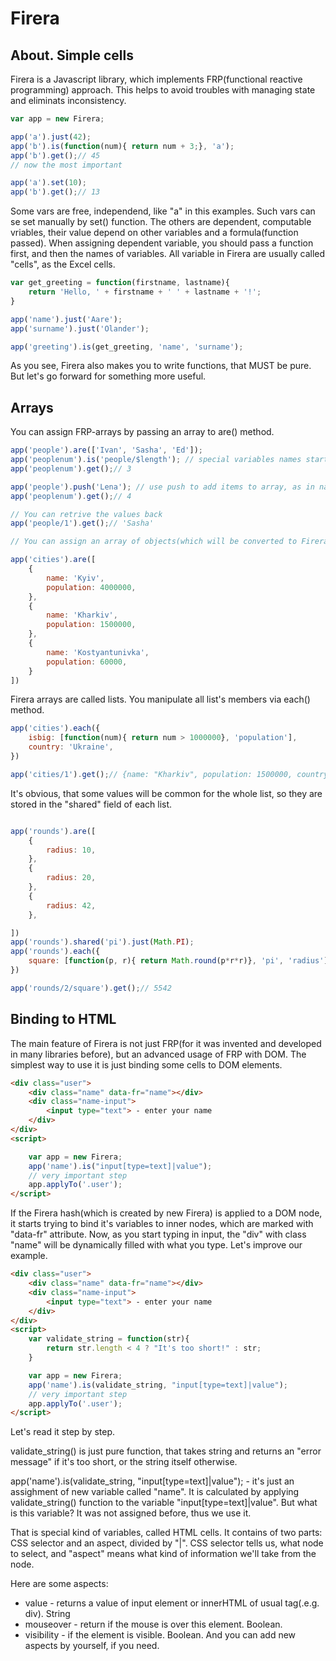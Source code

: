 Firera
=========
About. Simple cells
-------
Firera is a Javascript library, which implements FRP(functional reactive programming) approach.
This helps to avoid troubles with managing state and eliminats inconsistency.
```js
var app = new Firera;

app('a').just(42);
app('b').is(function(num){ return num + 3;}, 'a');
app('b').get();// 45
// now the most important

app('a').set(10);
app('b').get();// 13


```

Some vars are free, independend, like "a" in this examples. Such vars can se set manually by set() function. The others are dependent, computable vriables, their value depend on other variables and a formula(function passed).
When assigning dependent variable, you should pass a function first, and then the names of variables.
All variable in Firera are usually called "cells", as the Excel cells.

```js
var get_greeting = function(firstname, lastname){
    return 'Hello, ' + firstname + ' ' + lastname + '!';
}

app('name').just('Aare');
app('surname').just('Olander');

app('greeting').is(get_greeting, 'name', 'surname');

```
As you see, Firera also makes you to write functions, that MUST be pure.
But let's go forward for something more useful.

Arrays
------------
You can assign FRP-arrays by passing an array to are() method.

```js
app('people').are(['Ivan', 'Sasha', 'Ed']);
app('peoplenum').is('people/$length'); // special variables names start with "$"
app('peoplenum').get();// 3

app('people').push('Lena'); // use push to add items to array, as in native JS arrays
app('peoplenum').get();// 4

// You can retrive the values back
app('people/1').get();// 'Sasha'

// You can assign an array of objects(which will be converted to Firera objects)

app('cities').are([
    {
        name: 'Kyiv',
        population: 4000000,
    },
    {
        name: 'Kharkiv',
        population: 1500000,
    },
    {
        name: 'Kostyantunivka',
        population: 60000,
    }
])

```

Firera arrays are called lists. You manipulate all list's members via each() method.

```js
app('cities').each({
    isbig: [function(num){ return num > 1000000}, 'population'],
    country: 'Ukraine',
})

app('cities/1').get();// {name: "Kharkiv", population: 1500000, country: "Ukraine", isbig: true}

```

It's obvious, that some values will be common for the whole list, so they are stored in the "shared" field of each list.

```js

app('rounds').are([
    {
        radius: 10,
    },
    {
        radius: 20,
    },
    {
        radius: 42,
    },

])
app('rounds').shared('pi').just(Math.PI);
app('rounds').each({
    square: [function(p, r){ return Math.round(p*r*r)}, 'pi', 'radius'],
})

app('rounds/2/square').get();// 5542


```

Binding to HTML
--------
The main feature of Firera is not just FRP(for it was invented and developed in many libraries before), but an advanced usage of FRP with DOM.
The simplest way to use it is just binding some cells to DOM elements.
```html
<div class="user">
    <div class="name" data-fr="name"></div>
    <div class="name-input">
        <input type="text"> - enter your name
    </div>
</div>
<script>

    var app = new Firera;
    app('name').is("input[type=text]|value");
    // very important step
    app.applyTo('.user');
</script>
```
If the Firera hash(which is created by new Firera) is applied to a DOM node, it starts trying to bind it's variables to inner nodes, which are marked with "data-fr" attribute.
Now, as you start typing in input, the "div" with class "name" will be dynamically filled with what you type.
Let's improve our example.
```html
<div class="user">
    <div class="name" data-fr="name"></div>
    <div class="name-input">
        <input type="text"> - enter your name
    </div>
</div>
<script>
    var validate_string = function(str){
        return str.length < 4 ? "It's too short!" : str;
    }

    var app = new Firera;
    app('name').is(validate_string, "input[type=text]|value");
    // very important step
    app.applyTo('.user');
</script>
```
Let's read it step by step.

validate_string() is just pure function, that takes string and returns an "error message" if it's too short, or the string itself otherwise.

app('name').is(validate_string, "input[type=text]|value"); - it's just an assighment of new variable called "name".
It is calculated by applying validate_string() function to the variable "input[type=text]|value". But what is this variable?
It was not assigned before, thus we use it. 

That is special kind of variables, called HTML cells.
It contains of two parts: CSS selector and an aspect, divided by "|". CSS selector tells us, what node to select, and "aspect" means what kind of information we'll take from the node.

Here are some aspects:
* value - returns a value of input element or innerHTML of usual tag(.e.g. div). String
* mouseover - return if the mouse is over this element. Boolean.
* visibility - if the element is visible. Boolean.
And you can add new aspects by yourself, if you need.







